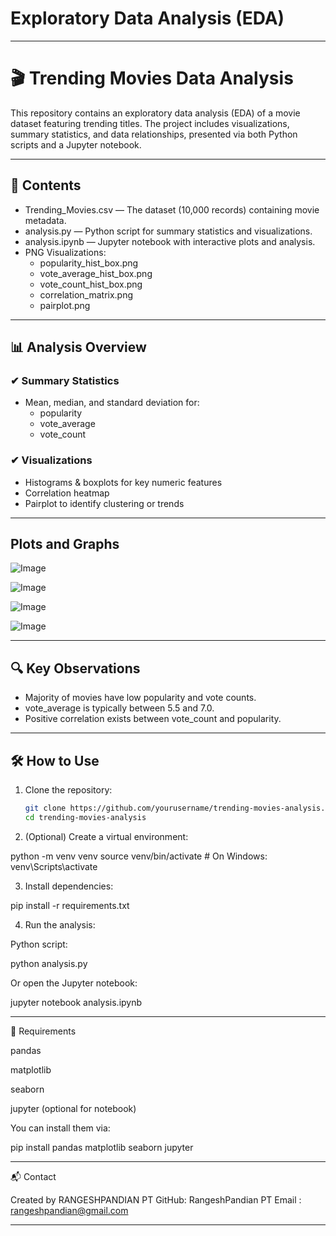 # Exploratory Data Analysis (EDA)

---

# 🎬 Trending Movies Data Analysis

This repository contains an exploratory data analysis (EDA) of a movie dataset featuring trending titles. The project includes visualizations, summary statistics, and data relationships, presented via both Python scripts and a Jupyter notebook.

---

## 📁 Contents

- Trending_Movies.csv — The dataset (10,000 records) containing movie metadata.
- analysis.py — Python script for summary statistics and visualizations.
- analysis.ipynb — Jupyter notebook with interactive plots and analysis.
- PNG Visualizations:
  - popularity_hist_box.png
  - vote_average_hist_box.png
  - vote_count_hist_box.png
  - correlation_matrix.png
  - pairplot.png

---

## 📊 Analysis Overview

### ✔ Summary Statistics
- Mean, median, and standard deviation for:
  - popularity
  - vote_average
  - vote_count

### ✔ Visualizations
- Histograms & boxplots for key numeric features
- Correlation heatmap
- Pairplot to identify clustering or trends

---

## Plots and Graphs 

![Image](https://github.com/user-attachments/assets/fde70b8a-28e1-434a-a445-50f6c4109d05)

![Image](https://github.com/user-attachments/assets/8694a61c-33e0-4d04-936e-a7ab63ff554c)

![Image](https://github.com/user-attachments/assets/a775ae5e-e81d-402e-8add-2cfd8bce8e4d)

![Image](https://github.com/user-attachments/assets/db1f0ba0-dccb-43ba-a414-1c1ff0e46aa7)

---

## 🔍 Key Observations

- Majority of movies have low popularity and vote counts.
- vote_average is typically between 5.5 and 7.0.
- Positive correlation exists between vote_count and popularity.

---

## 🛠 How to Use

1. Clone the repository:
   ```bash
   git clone https://github.com/yourusername/trending-movies-analysis.git
   cd trending-movies-analysis

2. (Optional) Create a virtual environment:

python -m venv venv
source venv/bin/activate  # On Windows: venv\Scripts\activate


3. Install dependencies:

pip install -r requirements.txt


4. Run the analysis:

Python script:

python analysis.py

Or open the Jupyter notebook:

jupyter notebook analysis.ipynb





---

🧩 Requirements

pandas

matplotlib

seaborn

jupyter (optional for notebook)


You can install them via:

pip install pandas matplotlib seaborn jupyter




---

📬 Contact

Created by RANGESHPANDIAN PT
GitHub: RangeshPandian PT
Email : rangeshpandian@gmail.com

---

